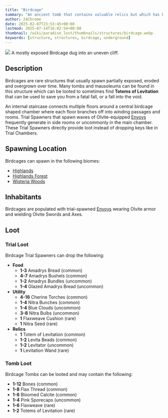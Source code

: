 ```yaml
---
title: "Birdcage"
summary: "An ancient tomb that contains valuable relics but which has been eroded and overgrown over time"
author: 24Chrome
date: 2025-02-07T23:53:45+00:00
lastmod: 2025-07-14T16:02:54+00:00
thumbnail: /wiki/paradise_lost/thumbnails/structures/birdcage.webp
keywords: [structure, structures, birdcage, underground]
---
```


<img src="/wiki/paradise_lost/structures/birdcage.webp">
A mostly exposed Birdcage dug into an uneven cliff.

## Description
Birdcages are rare structures that usually spawn partially exposed, eroded and overgrown over time. Many tombs and mausoleums can be found in this structure which can be looted to sometimes find **Totems of Levitation** that can be used to save you from a fatal fall, or a fall into the void.

An internal staircase connects multiple floors around a central birdcage shaped chamber where each floor branches off into winding passages and rooms.
Trial Spawners that spawn waves of Olvite-equipped [Envoys](/wiki/paradise-lost/mobs/envoy/) frequently generate in side rooms or uncommonly in the main chamber. These Trial Spawners directly provide loot instead of dropping keys like in Trial Chambers.

## Spawning Location
Birdcages can spawn in the following biomes:
* [Highlands](/wiki/paradise-lost/biomes/highlands/)
* [Highlands Forest](/wiki/paradise-lost/biomes/highlands-forest/)
* [Wisteria Woods](/wiki/paradise-lost/biomes/wisteria-woods/)

## Inhabitants
Birdcages are populated with trial-spawned [Envoys](/wiki/paradise-lost/mobs/envoy/) wearing Olvite armor and wielding Olvite Swords and Axes.

## Loot

### Trial Loot
Birdcage Trial Spawners can drop the following:
* **Food**
  * **1-3** Amadrys Bread (common)
  * **4-7** Amadrys Bushels (common)
  * **1-2** Amadrys Bundles (uncommon)
  * **1-4** Glazed Amadrys Bread (uncommon)
* **Utility**
  * **4-16** Cherine Torches (common)
  * **1-4** Nitra Bunches (common)
  * **1-4** Blue Clouds (uncommon)
  * **3-8** Nitra Bulbs (uncommon)
  * **1** Flaxweave Cushion (rare)
  * **1** Nitra Seed (rare)
* **Relics**
  * **1** Totem of Levitation (common)
  * **1-2** Levita Beads (common)
  * **1-2** Levitator (uncommon)
  * **1** Levitation Wand (rare)

### Tomb Loot
Birdcage Tombs can be looted and may contain the following:
* **1-12** Bones (common)
* **1-8** Flax Thread (common)
* **1-6** Bloomed Calcite (common)
* **1-4** Pink Sporecaps (uncommon)
* **1-6** Flaxweave (rare)
* **1-2** Totems of Levitation (rare)

